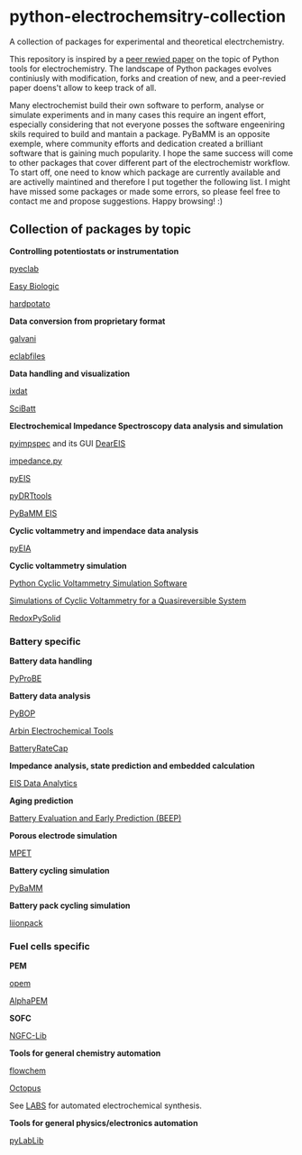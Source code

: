 # python-electrochemsitry-collection
A collection of packages for experimental and theoretical electrchemistry.

This repository is inspired by a [peer rewied paper](https://iopscience.iop.org/article/10.1149/2754-2734/acff0b) on the topic of Python tools for electrochemistry. The landscape of Python packages evolves continiusly with modification, forks and creation of new, and a peer-revied paper doens't allow to keep track of all.

Many electrochemist build their own software to perform, analyse or simulate experiments and in many cases this require an ingent effort, especially considering that not everyone posses the software engeeniring skils required to build and mantain a package. PyBaMM is an opposite exemple, where community efforts and dedication created a brilliant software that is gaining much popularity. I hope the same success will come to other packages that cover different part of the electrochemistr workflow. To start off, one need to know which package are currently available and are activelly maintined and therefore I put together the following list. I might have missed some packages or made some errors, so please feel free to contact me and propose suggestions.
Happy browsing! :)

## Collection of packages by topic

**Controlling potentiostats or instrumentation**

[pyeclab](https://github.com/federicoscarpioni/pyeclab)

[Easy Biologic](https://github.com/bicarlsen/easy-biologic)

[hardpotato](https://github.com/jrlLAB/hardpotato)

**Data conversion from proprietary format**

[galvani](https://github.com/echemdata/galvani)

[eclabfiles](https://github.com/vetschn/eclabfiles)

**Data handling and visualization**

[ixdat](https://github.com/ixdat/ixdat)

[SciBatt](https://github.com/amundmr/SciBatt)

**Electrochemical Impedance Spectroscopy data analysis and simulation**

[pyimpspec](https://github.com/vyrjana/pyimpspec?tab=readme-ov-file) and its GUI [DearEIS](https://github.com/vyrjana/DearEIS)

[impedance.py](https://github.com/ECSHackWeek/impedance.py)

[pyEIS](https://github.com/kbknudsen/PyEIS/tree/master)

[pyDRTtools](https://github.com/ciuccislab/pyDRTtools)

[PyBaMM EIS](https://github.com/pybamm-team/pybamm-eis)

**Cyclic voltammetry and impendace data analysis**

[pyEIA](https://github.com/thomastu/pyEIA)

**Cyclic voltammetry simulation**

[Python Cyclic Voltammetry Simulation Software](https://github.com/kiranvad/pyMECSim?tab=readme-ov-file)

[Simulations of Cyclic Voltammetry for a Quasireversible System](https://github.com/tristanCB/quasi-reversible-cyclic-voltametry)

[RedoxPySolid](https://github.com/Aleksei-Marianov/RedoxPySolid)

### Battery specific

**Battery data handling**

[PyProBE](https://github.com/ImperialCollegeLondon/PyProBE?tab=readme-ov-file)

**Battery data analysis**

[PyBOP](https://github.com/pybop-team/PyBOP)

[Arbin Electrochemical Tools](https://github.com/vince-wu/electrochem)

[BatteryRateCap](https://github.com/BatteryDesign/BatteryRateCap)

**Impedance analysis, state prediction and embedded calculation**

[EIS Data Analytics](https://git.rwth-aachen.de/isea/eis_data_analytics)

**Aging prediction**


[Battery Evaluation and Early Prediction (BEEP)](https://github.com/tri-amdd/beep)

**Porous electrode simulation**

[MPET](https://github.com/TRI-AMDD/mpet)

**Battery cycling simulation**

[PyBaMM](https://github.com/pybamm-team/PyBaMM)

**Battery pack cycling simulation**

[liionpack](https://github.com/pybamm-team/liionpack)

### Fuel cells specific

**PEM**

[opem](https://github.com/ECSIM/opem)

[AlphaPEM](https://github.com/gassraphael/AlphaPEM)

**SOFC**

[NGFC-Lib](https://github.com/NGFC-Lib/NGFC-Lib)

**Tools for general chemistry automation**

[flowchem](https://github.com/cambiegroup/flowchem)

[Octopus](https://github.com/richardingham/octopus)

See [LABS](https://aces.onlinelibrary.wiley.com/doi/full/10.1002/asia.202300380) for automated electrochemical synthesis.

**Tools for general physics/electronics automation**

[pyLabLib](https://github.com/AlexShkarin/pyLabLib/tree/main?tab=readme-ov-file)
